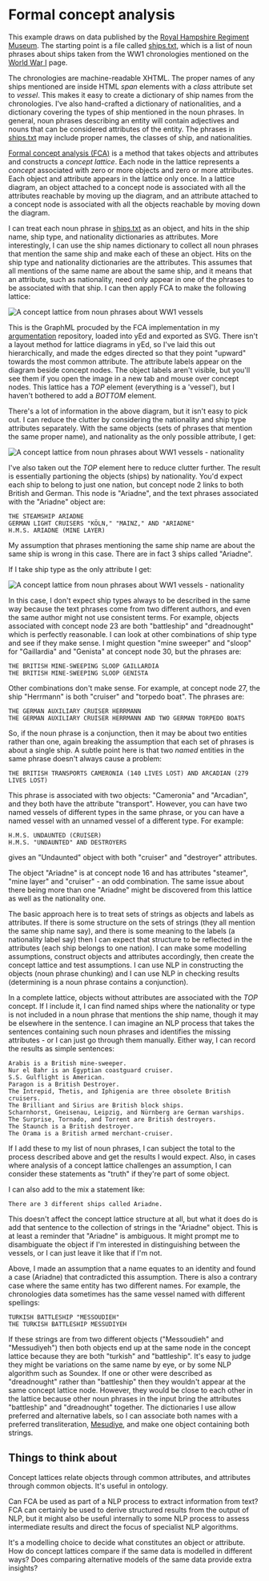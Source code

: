 # Formal concept analysis

This example draws on data published by the [Royal Hampshire Regiment Museum](https://tigersmuseum.github.io/history/). The starting point is a file called [ships.txt](https://tigersmuseum.github.io/history/events/ww1/ships.txt), which is a list of noun phrases about ships taken from the WW1 chronologies mentioned on the [World War I](https://tigersmuseum.github.io/history/docs/ww1.html) page.

The chronologies are machine-readable XHTML. The proper names of any ships mentioned are inside HTML *span* elements with a *class* attribute set to *vessel*. This makes it easy to create a dictionary of ship names from the chronologies. I've also hand-crafted a dictionary of nationalities, and a dictionary covering the types of ship mentioned in the noun phrases. In general, noun phrases describing an entity will contain adjectives and nouns that can be considered attributes of the entity. The phrases in [ships.txt](https://tigersmuseum.github.io/history/events/ww1/ships.txt) may include proper names, the classes of ship, and nationalities.

[Formal concept analysis (FCA)](https://en.wikipedia.org/wiki/Formal_concept_analysis) is a method that takes objects and attributes and constructs a *concept lattice*. Each node in the lattice represents a *concept* associated with zero or more objects and zero or more attributes. Each object and attribute appears in the lattice only once. In a lattice diagram, an object attached to a concept node is associated with all the attributes reachable by moving up the diagram, and an attribute attached to a concept node is associated with all the objects reachable by moving down the diagram. 

I can treat each noun phrase in [ships.txt](https://tigersmuseum.github.io/history/events/ww1/ships.txt) as an object, and hits in the ship name, ship type, and nationality dictionaries as attributes. More interestingly, I can use the ship names dictionary to collect all noun phrases that mention the same ship and make each of these an object. Hits on the ship type and nationality dictionaries are the attributes. This assumes that all mentions of the same name are about the same ship, and it means that an attribute, such as nationality, need only appear in one of the phrases to be associated with that ship. I can then apply FCA to make the following lattice:

![A concept lattice from noun phrases about WW1 vessels](vessels-lattice.svg)

This is the GraphML procuded by the FCA implementation in my [argumentation](https://github.com/knoxa/argumentation/tree/main) repository, loaded into yEd and exported as SVG. There isn't a layout method for lattice diagrams in yEd, so I've laid this out hierarchically, and made the edges directed so that they point "upward" towards the most common attribute. The attribute labels appear on the diagram beside concept nodes. The object labels aren't visible, but you'll see them if you open the image in a new tab and mouse over concept nodes. This lattice has a *TOP* element (everything is a 'vessel'), but I haven't bothered to add a *BOTTOM* element.

There's a lot of information in the above diagram, but it isn't easy to pick out. I can reduce the clutter by considering the nationality and ship type attributes separately. With the same objects (sets of phrases that mention the same proper name), and nationality as the only possible attribute, I get:

![A concept lattice from noun phrases about WW1 vessels - nationality](vessels-nationality.svg)

I've also taken out the *TOP* element here to reduce clutter further. The result is essentially partioning the objects (ships) by nationality. You'd expect each ship to belong to just one nation, but concept node 2 links to both British and German. This node is "Ariadne", and the text phrases associated with the "Ariadne" object are:

	THE STEAMSHIP ARIADNE
	GERMAN LIGHT CRUISERS "KÖLN," "MAINZ," AND "ARIADNE"
	H.M.S. ARIADNE (MINE LAYER)	

My assumption that phrases mentioning the same ship name are about the same ship is wrong in this case. There are in fact 3 ships called "Ariadne".

If I take ship type as the only attribute I get:

![A concept lattice from noun phrases about WW1 vessels - nationality](vessels-type.svg)

In this case, I don't expect ship types always to be described in the same way because the text phrases come from two different authors, and even the same author might not use consistent terms. For example, objects associated with concept node 23 are both "battleship" and "dreadnought" which is perfectly reasonable. I can look at other combinations of ship type and see if they make sense. I might question "mine sweeper" and "sloop" for "Gaillardia" and "Genista" at concept node 30, but the phrases are:

	THE BRITISH MINE-SWEEPING SLOOP GAILLARDIA
	THE BRITISH MINE-SWEEPING SLOOP GENISTA

Other combinations don't make sense. For example, at concept node 27, the ship "Herrmann" is both "cruiser" and "torpedo boat". The phrases are: 

	THE GERMAN AUXILIARY CRUISER HERRMANN
	THE GERMAN AUXILIARY CRUISER HERRMANN AND TWO GERMAN TORPEDO BOATS

So, if the noun phrase is a conjunction, then it may be about two entities rather than one, again breaking the assumption that each set of phrases is about a single ship. A subtle point here is that two *named* entities in the same phrase doesn't always cause a problem:

	THE BRITISH TRANSPORTS CAMERONIA (140 LIVES LOST) AND ARCADIAN (279 LIVES LOST)
	
This phrase is associated with two objects: "Cameronia" and "Arcadian", and they both have the attribute "transport". However, you can have two named vessels of different types in the same phrase, or you can have a named vessel with an unnamed vessel of a different type. For example:

	H.M.S. UNDAUNTED (CRUISER)
	H.M.S. "UNDAUNTED" AND DESTROYERS
	
gives an "Undaunted" object with both "cruiser" and "destroyer" attributes.

The object "Ariadne" is at concept node 16 and has attributes "steamer", "mine layer" and "cruiser" - an odd combination. The same issue about there being more than one "Ariadne" might be discovered from this lattice as well as the nationality one.

The basic approach here is to treat sets of strings as objects and labels as attributes. If there is some structure on the sets of strings (they all mention  the same ship name say), and there is some meaning to the labels (a nationality label say) then I can expect that structure to be reflected in the attributes (each ship belongs to one nation). I can make some modelling assumptions, construct objects and attributes accordingly, then create the concept lattice and test assumptions. I can use NLP in constructing the objects (noun phrase chunking) and I can use NLP in checking results (determining is a noun phrase contains a conjunction).

In a complete lattice, objects without attributes are associated with the *TOP* concept. If I include it, I can find named ships where the nationality or type is not included in a noun phrase that mentions the ship name, though it may be elsewhere in the sentence. I can imagine an NLP process that takes the sentences containing such noun phrases and identifies the missing attributes - or I can just go through them manually. Either way, I can record the results as simple sentences:

	Arabis is a British mine-sweeper.
	Nur el Bahr is an Egyptian coastguard cruiser.
	S.S. Gulflight is American.
	Paragon is a British Destroyer.
	The Intrepid, Thetis, and Iphigenia are three obsolete British cruisers.
	The Brilliant and Sirius are British block ships.
	Scharnhorst, Gneisenau, Leipzig, and Nürnberg are German warships.
	The Surprise, Tornado, and Torrent are British destroyers.
	The Staunch is a British destroyer.
	The Orama is a British armed merchant-cruiser.

If I add these to my list of noun phrases, I can subject the total to the process described above and get the results I would expect. Also, in cases where analysis of a concept lattice challenges an assumption, I can consider these statements as "truth" if they're part of some object.

I can also add to the mix a statement like:

	There are 3 different ships called Ariadne.

This doesn't affect the concept lattice structure at all, but what it does do is add that sentence to the collection of strings in the "Ariadne" object. This is at least a reminder that "Ariadne" is ambiguous. It might prompt me to disambiguate the object if I'm interested in distinguishing between the vessels, or I can just leave it like that if I'm not.

Above, I made an assumption that a name equates to an identity and found a case (Ariadne) that contradicted this assumption. There is also a contrary case where the same entity has two different names. For example, the chronologies data sometimes has the same vessel named with different spellings:

	TURKISH BATTLESHIP "MESSOUDIEH"
	THE TURKISH BATTLESHIP MESSUDIYEH

If these strings are from two different objects ("Messoudieh" and "Messudiyeh") then both objects end up at the same node in the concept lattice because they are both "turkish" and "battleship". It's easy to judge they might be variations on the same name by eye, or by some NLP algorithm such as Soundex. If one or other were described as "dreadnought" rather than "battleship" then they wouldn't appear at the same concept lattice node. However, they would be close to each other in the lattice because other noun phrases in the input bring the attributes "battleship" and "dreadnought" together. The dictionaries I use allow preferred and alternative labels, so I can associate both names with a preferred transliteration, [Mesudiye](https://en.wikipedia.org/wiki/Ottoman_ironclad_Mesudiye), and make one object containing both strings.

## Things to think about

Concept lattices relate objects through common attributes, and attributes through common objects. It's useful in ontology.

Can FCA be used as part of a NLP process to extract information from text? FCA can certainly be used to derive structured results from the output of NLP, but it might also be useful internally to some NLP process to assess intermediate results and direct the focus of specialist NLP algorithms.

It's a modelling choice to decide what constitutes an object or attribute. How do concept lattices compare if the same data is modelled in different ways? Does comparing alternative models of the same data provide extra insights?
